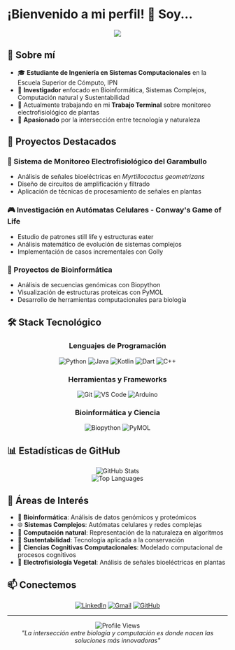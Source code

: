# ¡Bienvenido a mi perfil! 👋 Soy...

<div align="center">
  <!-- Banner con tema científico -->
  <img src="https://capsule-render.vercel.app/api?type=waving&color=gradient&customColorList=12&height=200&section=header&text=J.%20Ramón%20Parra%20(Akise)&fontSize=60&fontAlignY=35&animation=twinkling&fontColor=ffffff" />
</div>

## 🚀 Sobre mí

- 🎓 **Estudiante de Ingeniería en Sistemas Computacionales** en la Escuela Superior de Cómputo, IPN
- 🔬 **Investigador** enfocado en Bioinformática, Sistemas Complejos, Computación natural y Sustentabilidad
- 🌱 Actualmente trabajando en mi **Trabajo Terminal** sobre monitoreo electrofisiológico de plantas
- 🌿 **Apasionado** por la intersección entre tecnología y naturaleza

## 🔬 Proyectos Destacados

### 🌵 Sistema de Monitoreo Electrofisiológico del Garambullo
- Análisis de señales bioeléctricas en *Myrtillocactus geometrizans*
- Diseño de circuitos de amplificación y filtrado
- Aplicación de técnicas de procesamiento de señales en plantas

### 🎮 Investigación en Autómatas Celulares - Conway's Game of Life
- Estudio de patrones still life y estructuras eater
- Análisis matemático de evolución de sistemas complejos
- Implementación de casos incrementales con Golly

### 🧬 Proyectos de Bioinformática
- Análisis de secuencias genómicas con Biopython
- Visualización de estructuras proteicas con PyMOL
- Desarrollo de herramientas computacionales para biología

## 🛠️ Stack Tecnológico

<div align="center">

### Lenguajes de Programación
![Python](https://img.shields.io/badge/Python-3776AB?style=for-the-badge&logo=python&logoColor=white)
![Java](https://img.shields.io/badge/Java-ED8B00?style=for-the-badge&logo=openjdk&logoColor=white)
![Kotlin](https://img.shields.io/badge/Kotlin-0095D5?style=for-the-badge&logo=kotlin&logoColor=white)
![Dart](https://img.shields.io/badge/Dart-0175C2?style=for-the-badge&logo=dart&logoColor=white)
![C++](https://img.shields.io/badge/C++-00599C?style=for-the-badge&logo=c%2B%2B&logoColor=white)

### Herramientas y Frameworks
![Git](https://img.shields.io/badge/Git-F05032?style=for-the-badge&logo=git&logoColor=white)
![VS Code](https://img.shields.io/badge/VS_Code-007ACC?style=for-the-badge&logo=visual-studio-code&logoColor=white)
![Arduino](https://img.shields.io/badge/Arduino-00979D?style=for-the-badge&logo=arduino&logoColor=white)

### Bioinformática y Ciencia
![Biopython](https://img.shields.io/badge/Biopython-3776AB?style=for-the-badge&logo=python&logoColor=white)
![PyMOL](https://img.shields.io/badge/PyMOL-FF6B6B?style=for-the-badge&logo=molecule&logoColor=white)

</div>

## 📊 Estadísticas de GitHub

<div align="center">
  <img src="https://github-readme-stats.vercel.app/api?username=AkiseF&show_icons=true&theme=tokyonight&hide_border=true" alt="GitHub Stats" />
</div>

<div align="center">
  <img src="https://github-readme-stats.vercel.app/api/top-langs/?username=AkiseF&layout=compact&theme=tokyonight&hide_border=true" alt="Top Languages" />
</div>

## 🎯 Áreas de Interés

- 🧬 **Bioinformática**: Análisis de datos genómicos y proteómicos
- 🌐 **Sistemas Complejos**: Autómatas celulares y redes complejas
- 🍂 **Computación natural**: Representación de la naturaleza en algoritmos
- 🌱 **Sustentabilidad**: Tecnología aplicada a la conservación
- 🧠 **Ciencias Cognitivas Computacionales**: Modelado computacional de procesos cognitivos
- 🌿 **Electrofisiología Vegetal**: Análisis de señales bioeléctricas en plantas

## 📫 Conectemos

<div align="center">

[![LinkedIn](https://img.shields.io/badge/LinkedIn-0077B5?style=for-the-badge&logo=linkedin&logoColor=white)](https://www.linkedin.com/in/josé-ramón-parra-a249201a3)
[![Gmail](https://img.shields.io/badge/Gmail-D14836?style=for-the-badge&logo=gmail&logoColor=white)](mailto:jramon.parra.mancilla@gmail.com)
[![GitHub](https://img.shields.io/badge/GitHub-100000?style=for-the-badge&logo=github&logoColor=white)](https://github.com/AkiseF)

</div>

---

<div align="center">
  <img src="https://komarev.com/ghpvc/?username=AkiseF&color=2E86AB&style=flat-square&label=Visitas+al+perfil" alt="Profile Views" />
</div>

<div align="center">
  <i>"La intersección entre biología y computación es donde nacen las soluciones más innovadoras"</i>
</div>

<!--
**AkiseF/AkiseF** is a ✨ _special_ ✨ repository because its `README.md` (this file) appears on your GitHub profile.

Here are some ideas to get you started:

- 🔭 I’m currently working on ...
- 🌱 I’m currently learning ...
- 👯 I’m looking to collaborate on ...
- 🤔 I’m looking for help with ...
- 💬 Ask me about ...
- 📫 How to reach me: ...
- 😄 Pronouns: ...
- ⚡ Fun fact: ...
-->
